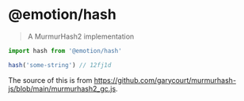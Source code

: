 # @emotion/hash

> A MurmurHash2 implementation

```jsx
import hash from '@emotion/hash'

hash('some-string') // 12fj1d
```

The source of this is from https://github.com/garycourt/murmurhash-js/blob/main/murmurhash2_gc.js.
